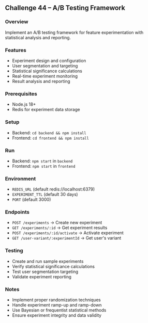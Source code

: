 ## Challenge 44 – A/B Testing Framework

### Overview
Implement an A/B testing framework for feature experimentation with statistical analysis and reporting.

### Features
- Experiment design and configuration
- User segmentation and targeting
- Statistical significance calculations
- Real-time experiment monitoring
- Result analysis and reporting

### Prerequisites
- Node.js 18+
- Redis for experiment data storage

### Setup
- Backend: `cd backend && npm install`
- Frontend: `cd frontend && npm install`

### Run
- Backend: `npm start` in `backend`
- Frontend: `npm start` in `frontend`

### Environment
- `REDIS_URL` (default redis://localhost:6379)
- `EXPERIMENT_TTL` (default 30 days)
- `PORT` (default 3000)

### Endpoints
- `POST /experiments` → Create new experiment
- `GET /experiments/:id` → Get experiment results
- `POST /experiments/:id/activate` → Activate experiment
- `GET /user-variant/:experimentId` → Get user's variant

### Testing
- Create and run sample experiments
- Verify statistical significance calculations
- Test user segmentation targeting
- Validate experiment reporting

### Notes
- Implement proper randomization techniques
- Handle experiment ramp-up and ramp-down
- Use Bayesian or frequentist statistical methods
- Ensure experiment integrity and data validity